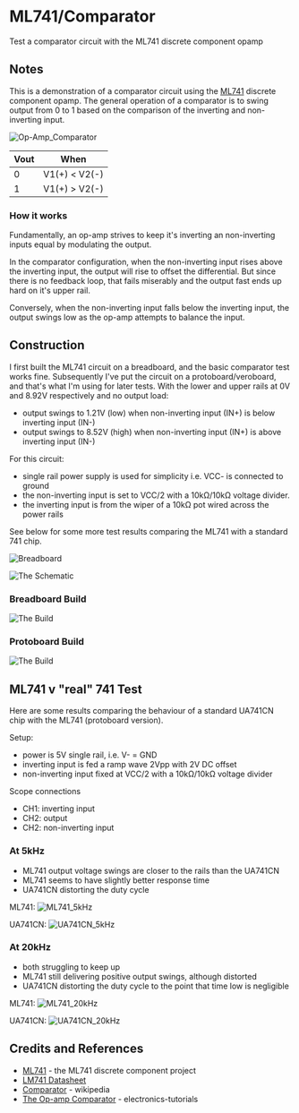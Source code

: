 # ML741/Comparator

Test a comparator circuit with the ML741 discrete component opamp

## Notes

This is a demonstration of a comparator circuit using the [ML741](../) discrete component opamp.
The general operation of a comparator is to swing output from 0 to 1 based on the comparison of the inverting and non-inverting input.

![Op-Amp_Comparator](https://upload.wikimedia.org/wikipedia/commons/0/0d/Op-Amp_Comparator.svg)

| Vout | When          |
|------|---------------|
| 0    | V1(+) < V2(-) |
| 1    | V1(+) > V2(-) |

### How it works

Fundamentally, an op-amp strives to keep it's inverting an non-inverting inputs equal by modulating the output.

In the comparator configuration, when the non-inverting input rises above the inverting input,
the output will rise to offset the differential.
But since there is no feedback loop, that fails miserably and the output fast ends up hard on it's upper rail.

Conversely, when the non-inverting input falls below the inverting input, the output swings low as the op-amp
attempts to balance the input.

## Construction

I first built the ML741 circuit on a breadboard, and the basic comparator test works fine.
Subsequently I've put the circuit on a protoboard/veroboard, and that's what I'm using for later tests.
With the lower and upper rails at 0V and 8.92V respectively and no output load:
* output swings to 1.21V (low) when non-inverting input (IN+) is below inverting input (IN-)
* output swings to 8.52V (high) when non-inverting input (IN+) is above inverting input (IN-)

For this circuit:
* single rail power supply is used for simplicity i.e. VCC- is connected to ground
* the non-inverting input is set to VCC/2 with a 10kΩ/10kΩ voltage divider.
* the inverting input is from the wiper of a 10kΩ pot wired across the power rails

See below for some more test results comparing the ML741 with a standard 741 chip.

![Breadboard](./assets/Comparator_bb.jpg?raw=true)

![The Schematic](./assets/Comparator_schematic.jpg?raw=true)

### Breadboard Build

![The Build](./assets/Comparator_bb_build.jpg?raw=true)

### Protoboard Build

![The Build](./assets/Comparator_build.jpg?raw=true)

## ML741 v "real" 741 Test

Here are some results comparing the behaviour of a standard UA741CN chip with the ML741 (protoboard version).

Setup:
* power is 5V single rail, i.e. V- = GND
* inverting input is fed a ramp wave 2Vpp with 2V DC offset
* non-inverting input fixed at VCC/2 with a 10kΩ/10kΩ voltage divider

Scope connections
* CH1: inverting input
* CH2: output
* CH2: non-inverting input

### At 5kHz

* ML741 output voltage swings are closer to the rails than the UA741CN
* ML741 seems to have slightly better response time
* UA741CN distorting the duty cycle

ML741:
![ML741_5kHz](./assets/ML741_5kHz.gif?raw=true)

UA741CN:
![UA741CN_5kHz](./assets/UA741CN_5kHz.gif?raw=true)

### At 20kHz

* both struggling to keep up
* ML741 still delivering positive output swings, although distorted
* UA741CN distorting the duty cycle to the point that time low is negligible

ML741:
![ML741_20kHz](./assets/ML741_20kHz.gif?raw=true)

UA741CN:
![UA741CN_20kHz](./assets/UA741CN_20kHz.gif?raw=true)


## Credits and References
* [ML741](../) - the ML741 discrete component project
* [LM741 Datasheet](http://www.futurlec.com/Linear/LM741CN.shtml)
* [Comparator](https://en.wikipedia.org/wiki/Comparator) - wikipedia
* [The Op-amp Comparator](http://www.electronics-tutorials.ws/opamp/op-amp-comparator.html) - electronics-tutorials

